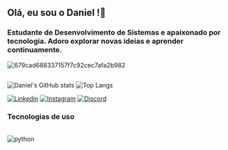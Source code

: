 ## Olá, eu sou o Daniel !👋
### Estudante de Desenvolvimento de Sistemas e apaixonado por tecnologia. Adoro explorar novas ideias e aprender continuamente. 

![679cad688337157f7c92cec7afa2b982](https://github.com/Dandanp3/Dandanp3/assets/170982921/cb374e62-0324-4377-99d2-40f1591eaa3c)
##
![Daniel's GitHub stats](https://github-readme-stats.vercel.app/api?username=Dandanp3&show_icons=true&theme=radical)
![Top Langs](https://github-readme-stats.vercel.app/api/top-langs/?username=Dandanp3&size_weight=0.5&count_weight=0.5)

[![Linkedin](https://img.shields.io/badge/LinkedIn-0077B5?style=for-the-badge&logo=linkedin&logoColor=white)](https://www.linkedin.com/in/daniel-oliveira-953223310/)
[![Instagram](https://img.shields.io/badge/Instagram-E4405F?style=for-the-badge&logo=instagram&logoColor=white)](https://www.instagram.com/dandanp3/)
[![Discord](https://img.shields.io/badge/Discord-7289DA?style=for-the-badge&logo=discord&logoColor=white)](discordapp.com/users/505806599034765323)

### Tecnologias de uso
<div style="display: inline_block"><br/>
    <img align="center" alt="python" src="https://img.shields.io/badge/Python-14354C?style=for-the-badge&logo=python&logoColor=white" />
</div><br/>



